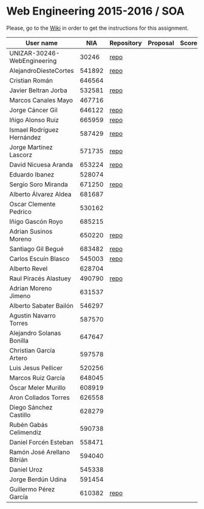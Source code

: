 # Web Engineering 2015-2016 / SOA
Please, go to the [Wiki](https://github.com/UNIZAR-30246-WebEngineering/Laboratory-5-SOA/wiki) in order to get the instructions for this assignment.


User name | NIA |Repository|Proposal|Score
----------|-----|----------|--------|-----
UNIZAR-30246-WebEngineering |30246 | [repo](https://github.com/UNIZAR-30246-WebEngineering/Laboratory-5-SOA)
AlejandroDiesteCortes | 541892 | [repo](https://github.com/AlejandroDiesteCortes/Laboratory-5-SOA)
Cristian Román |646564
Javier Beltran Jorba | 532581 | [repo](https://github.com/MrJavo94/Laboratory-5-SOA)
Marcos Canales Mayo | 467716
Jorge Cáncer Gil | 646122 | [repo](https://github.com/jorcox/Laboratory-5-SOA)
Iñigo Alonso Ruiz | 665959 | [repo](https://github.com/Shathe/Laboratory-5-SOA)
Ismael Rodríguez Hernández | 587429 | [repo](https://github.com/ismaro3/Laboratory-5-SOA)
Jorge Martinez Lascorz | 571735 | [repo](https://github.com/JorgeCoke/Laboratory-5-SOA)
David Nicuesa Aranda | 653224 | [repo](https://github.com/Nicu1309/Laboratory-5-SOA)
Eduardo Ibanez | 528074
Sergio Soro Miranda | 671250 | [repo](https://github.com/teruyi/Laboratory-5-SOA)
Alberto Álvarez Aldea | 681687
Oscar Clemente Pedrico | 530162
Iñigo Gascón Royo | 685215
Adrian Susinos Moreno | 650220 | [repo](https://github.com/ader9/Laboratory-5-SOA)
Santiago Gil Begué | 683482 | [repo](https://github.com/Santi-7/Laboratory-5-SOA)
Carlos Escuín Blasco | 545003 | [repo](https://github.com/xarlieskin/Laboratory-5-SOA)
Alberto Revel | 628704
Raul Piracés Alastuey | 490790 | [repo](https://github.com/piraces/Laboratory-5-SOA)
Adrian Moreno Jimeno | 631537
Alberto Sabater Bailón | 546297
Agustin Navarro Torres | 587570
Alejandro Solanas Bonilla | 647647
Christian García Artero | 597578
Luis Jesus Pellicer | 520256
Marcos Ruiz García | 648045
Óscar Meler Murillo | 608919
Aron Collados Torres | 626558
Diego Sánchez Castillo | 628279
Rubén Gabás Celimendiz | 590738
Daniel Forcén Esteban | 558471
Ramón José Arellano Bitrián | 594040
Daniel Uroz | 545338
Jorge Berdún Udina | 591454
Guillermo Pérez García | 610382 | [repo](https://github.com/guillepg/Laboratory-5-SOA)

